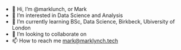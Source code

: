- 👋 Hi, I’m @marklunch, or Mark
- 👀 I’m interested in Data Science and Analysis
- 🌱 I’m currently learning BSc, Data Science, Birkbeck, Ubiversity of London
- 💞️ I’m looking to collaborate on 
- 📫 How to reach me mark@marklynch.tech

<!---
marklunch/marklunch is a ✨ special ✨ repository because its `README.md` (this file) appears on your GitHub profile.
You can click the Preview link to take a look at your changes.
--->
